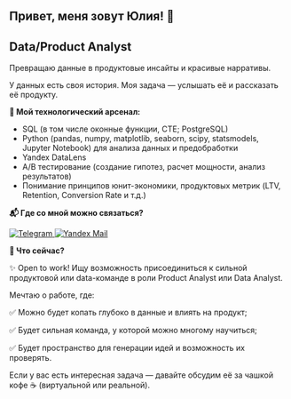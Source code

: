 ## Привет, меня зовут Юлия! 👋
## Data/Product Analyst

Превращаю данные в продуктовые инсайты и красивые нарративы.

У данных есть своя история. Моя задача — услышать её и рассказать её продукту.

**🧰 Мой технологический арсенал:**

- SQL (в том числе оконные функции, CTE; PostgreSQL)
- Python (pandas, numpy, matplotlib, seaborn, scipy, statsmodels, Jupyter Notebook) для анализа данных и предобработки
- Yandex DataLens
- A/B тестирование (создание гипотез, расчет мощности, анализ результатов)
- Понимание принципов юнит-экономики, продуктовых метрик (LTV, Retention, Conversion Rate и т.д.)

**📬 Где со мной можно связаться?**

<div align="left">
  <a href="https://t.me/femmuee" target="_blank">
    <img src="https://img.shields.io/badge/Telegram-26A5E4?style=for-the-badge&logo=telegram&logoColor=white" alt="Telegram"/>
 </a>
  <a href="mailto:yuli4.bulatova@yandex.ru">
    <img src="https://img.shields.io/badge/Yandex_Mail-FC3F1D?style=for-the-badge&logo=yandex&logoColor=white" alt="Yandex Mail"/>
  </a>



**🎯 Что сейчас?**

✨ Open to work! Ищу возможность присоединиться к сильной продуктовой или data-команде в роли Product Analyst или Data Analyst.

Мечтаю о работе, где:

✅ Можно будет копать глубоко в данные и влиять на продукт;

✅ Будет сильная команда, у которой можно многому научиться;

✅ Будет пространство для генерации идей и возможность их проверять.

Если у вас есть интересная задача — давайте обсудим её за чашкой кофе ☕ (виртуальной или реальной).
